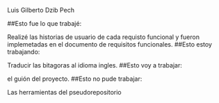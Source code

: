 Luis Gilberto Dzib Pech

##Esto fue lo que trabajé:

Realizé las historias de usuario de cada requisto funcional y fueron implemetadas en el documento de requisitos funcionales.
##Esto estoy trabajando:

Traducir las bitagoras al idioma ingles.
##Esto voy a trabajar:

el guión del proyecto.
##Esto no pude trabajar:

Las herramientas del pseudorepositorio
